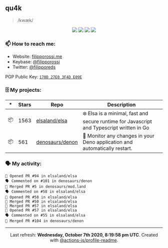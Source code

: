 ## qu4k

> /kwæk/

<p align="center">
  <img src="https://img.shields.io/badge/last%20major%20release-aug.%202000-important" />
  <img src="https://img.shields.io/badge/unminified%20size-6%20feet%206%20inches-informational" />
  <img src="https://img.shields.io/badge/vulnerabilities-high-critical" />
  <img src="https://img.shields.io/badge/code%20quality-A%20for%20effort-success" />
</p>

### 📫 How to reach me:

- Website: [filipporossi.me](https://filipporossi.me/)
- Keybase: [@filipporossi](https://keybase.io/filipporossi)
- Twitter: [@filipporeds](https://keybase.io/filipporeds)

PGP Public Key: [`170D 27E0 3F4D E09E`](https://keybase.io/filipporossi/pgp_keys.asc)

### 🗄 My projects:

|*|Stars|Repo|Description|
|---|---|---|---|
| 📦 | 1563 | [elsaland/elsa](https://github.com/elsaland/elsa) | ❄️ Elsa is a minimal, fast and secure runtime for Javascript and Typescript written in Go |
| 📦 | 561 | [denosaurs/denon](https://github.com/denosaurs/denon) | 👀 Monitor any changes in your Deno application and automatically restart. |

### 🗣 My activity:

```
💪 Opened PR #94 in elsaland/elsa
🗣 Commented on #101 in denosaurs/denon
🎉 Merged PR #5 in denosaurs/mod.land
🗣 Commented on #58 in elsaland/elsa
💪 Opened PR #58 in elsaland/elsa
🎉 Merged PR #50 in elsaland/elsa
🎉 Merged PR #57 in elsaland/elsa
💪 Opened PR #57 in elsaland/elsa
🗣 Commented on #55 in elsaland/elsa
🎉 Merged PR #104 in denosaurs/denon
```

---

<p align="center">Last refresh: <b>Wednesday, October 7th 2020, 8:19:58 pm UTC</b>. Created with <a href=https://github.com/marketplace/actions/profile-readme>@actions-js/profile-readme</a>.</p>
